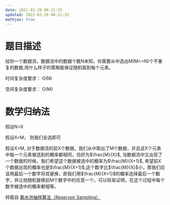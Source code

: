 ```yaml
---
date: 2021-03-29 00:11:33
updated: 2021-03-29 00:11:33
mathjax: true
---
```


# 题目描述

给你一个数据流，数据流中的数据个数N未知，你需要从中选出M(M<=N)个不重复的数据,用什么样子的策略能保证随机取到每个元素。

时间复杂度要求： O(N)

空间复杂度要求： O(M)

# 数学归纳法

假设N=X

假设X=M， 则我们全选即可

<!---more-->

假设X>M, 对于数据流的前X个数据，我们从中取出了M个数据，并且这X个元素中每一个元素被选到的概率都相同，恰好为$\frac{M}{X}$, 当数据流中又出现了一个数据的时候，我们希望这个数据被选中的概率为$\frac{M}{X+1}$, 希望前X个数据出现的概率也是$\frac{M}{X+1}$,这个数字比$\frac{M}{X}$小，那我们应该用最后一个数字将其替换，即我们用$\frac{M}{X+1}$的概率选择最后一个数字，并让他随机替换前M个数字中的任意一个。可以轻易证明，在这个过程中每个数字被选中的概率都相等。

转载自 [蓄水池抽样算法（Reservoir Sampling）](https://www.jianshu.com/p/7a9ea6ece2af)







